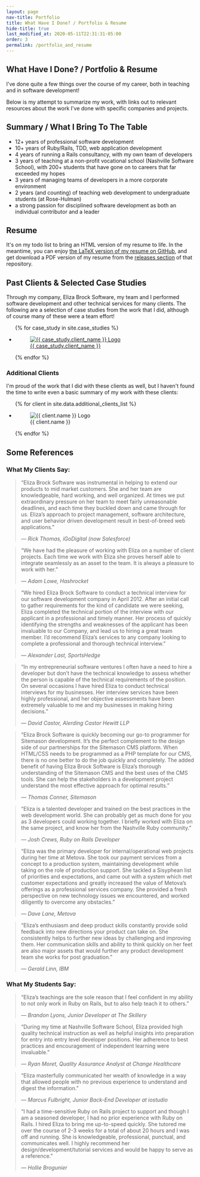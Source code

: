```yaml
---
layout: page
nav-title: Portfolio
title: What Have I Done? / Portfolio & Resume
hide-title: true
last_modified_at: 2020-05-11T22:31:31-05:00
order: 3
permalink: /portfolio_and_resume
---
```


<section class="low-key">
  <h1>What Have I Done? / Portfolio & Resume</h1>
  <p>I've done quite a few things over the course of my career, both in teaching and in software development!</p>
  <p>Below is my attempt to summarize my work, with links out to relevant resources about the work I've done with specific companies and projects.</p>
</section>

<section>
  <h2>Summary / What I Bring To The Table</h2>
  <ul>
    <li> 12+ years of professional software development </li>
    <li> 10+ years of Ruby/Rails, TDD, web application development </li>
    <li> 4 years of running a Rails consultancy, with my own team of developers </li>
    <li> 3 years of teaching at a non-profit vocational school (Nashville Software School), with 200+ students that have gone on to careers that far exceeded my hopes </li>
    <li> 3 years of managing teams of developers in a more corporate environment </li>
    <li> 2 years (and counting) of teaching web development to undergraduate students (at Rose-Hulman)</li>
    <li> a strong passion for disciplined software development as both an individual contributor and a leader </li>
  </ul>
</section>

<section>
  <h2>Resume</h2>
  <p>It's on my todo list to bring an HTML version of my resume to life.  In the meantime, you can enjoy <a href="https://github.com/elizabrock/LaTeX-Resume">the LaTeX version of my resume on GitHub</a>, and get download a PDF version of my resume from the <a href="https://github.com/elizabrock/LaTeX-Resume/releases">releases section</a> of that repository.</p>
</section>

<section>
<h2>Past Clients & Selected Case Studies</h2>
  <p>Through my company, Eliza Brock Software, my team and I performed software development and other technical services for many clients. The following are a selection of case studies from the work that I did, although of course many of these were a team effort!</p>
  <ul class="clients">
    {% for case_study in site.case_studies %}
      <li>
        <a href="{{ case_study.url }}">
          <figure>
            <img src="/images/portfolio/logos/{{ case_study.logo }}" alt="{{ case_study.client_name }} Logo" />
            <figcaption>{{ case_study.client_name }}</figcaption>
          </figure>
        </a>
      </li>
    {% endfor %}
  </ul>
  <h3>Additional Clients</h3>
  <p>I'm proud of the work that I did with these clients as well, but I haven't found the time to write even a basic summary of my work with these clients:</p>
  <ul class="additional clients">
    {% for client in site.data.additional_clients_list %}
      <li>
          <figure>
            <img src="/images/portfolio/logos/{{ client.logo }}" alt="{{ client.name }} Logo" />
            <figcaption>{{ client.name }}</figcaption>
          </figure>
      </li>
    {% endfor %}
  </ul>
</section>

<section>
  <h2>Some References</h2>

  <h3>What My Clients Say:</h3>

  <blockquote>
    <p>&#147;Eliza Brock Software was instrumental in helping to extend our products to mid market customers. She and her team are knowledgeable, hard working, and well organized. At times we put extraordinary pressure on her team to meet fairly unreasonable deadlines, and each time they buckled down and came through for us. Eliza’s approach to project management, software architecture, and user behavior driven development result in best-of-breed web applications.&#148;</p>
    <cite>&mdash; Rick Thomas, iGoDigital (now Salesforce)</cite>
  </blockquote>
  <blockquote>
    <p>&#147;We have had the pleasure of working with Eliza on a number of client projects. Each time we work with Eliza she proves herself able to integrate seamlessly as an asset to the team. It is always a pleasure to work with her.&#148;</p>
    <cite>&mdash; Adam Lowe, Hashrocket</cite>
  </blockquote>
  <blockquote>
    <p>&#147;We hired Eliza Brock Software to conduct a technical interview for our software development company in April 2012. After an initial call to gather requirements for the kind of candidate we were seeking, Eliza completed the technical portion of the interview with our applicant in a professional and timely manner. Her process of quickly identifying the strengths and weaknesses of the applicant has been invaluable to our Company, and lead us to hiring a great team member. I’d recommend Eliza’s services to any company looking to complete a professional and thorough technical interview.&#148;</p>
    <cite>&mdash; Alexander Last, SportsHedge</cite>
  </blockquote>
  <blockquote>
    <p>&#147;In my entrepreneurial software ventures I often have a need to hire a developer but don’t have the technical knowledge to assess whether the person is capable of the technical requirements of the position. On several occasions I have hired Eliza to conduct technical interviews for my businesses. Her interview services have been highly professional, and her objective assessments have been extremely valuable to me and my businesses in making hiring decisions.&#148;</p>
    <cite>&mdash; David Castor, Alerding Castor Hewitt LLP</cite>
  </blockquote>
  <blockquote>
    <p>&#147;Eliza Brock Software is quickly becoming our go-to programmer for Sitemason development. It’s the perfect complement to the design side of our partnerships for the Sitemason CMS platform. When HTML/CSS needs to be programmed as a PHP template for our CMS, there is no one better to do the job quickly and completely. The added benefit of having Eliza Brock Software is Eliza’s thorough understanding of the Sitemason CMS and the best uses of the CMS tools. She can help the stakeholders in a development project understand the most effective approach for optimal results.&#148;</p>
    <cite>&mdash; Thomas Conner, Sitemason</cite>
  </blockquote>
  <blockquote>
    <p>&#147;Eliza is a talented developer and trained on the best practices in the web development world. She can probably get as much done for you as 3 developers could working together. I briefly worked with Eliza on the same project, and know her from the Nashville Ruby community.&#148;</p>
    <cite>&mdash; Josh Crews, Ruby on Rails Developer</cite>
  </blockquote>
  <blockquote>
    <p>&#147;Eliza was the primary developer for internal/operational web projects during her time at Metova. She took our payment services from a concept to a production system, maintaining development while taking on the role of production support. She tackled a Sisyphean list of priorities and expectations, and came out with a system which met customer expectations and greatly increased the value of Metova’s offerings as a professional services company. She provided a fresh perspective on new technology issues we encountered, and worked diligently to overcome any obstacles.&#148;</p>
    <cite>&mdash; Dave Lane, Metova</cite>
  </blockquote>
  <blockquote>
    <p>&#147;Eliza’s enthusiasm and deep product skills constantly provide solid feedback into new directions your product can take on. She consistently helps to further new ideas by challenging and improving them. Her communication skills and ability to think quickly on her feet are also major assets that would further any product development team she works for post graduation.&#148;</p>
    <cite>&mdash; Gerald Linn, IBM</cite>
  </blockquote>

  <h3>What My Students Say:</h3>

  <blockquote>
    <p>&#147;Eliza’s teachings are the sole reason that I feel confident in my ability to not only work in Ruby on Rails, but to also help teach it to others.&#148;</p>
    <cite>&mdash; Brandon Lyons, Junior Developer at The Skillery</cite>
  </blockquote>
  <blockquote>
    <p>&#147;During my time at Nashville Software School, Eliza provided high quality technical instruction as well as helpful insights into preparation for entry into entry level developer positions. Her adherence to best practices and encouragement of independent learning were invaluable.&#148;</p>
    <cite>&mdash; Ryan Moret, Quality Assurance Analyst at Change Healthcare</cite>
  </blockquote>
  <blockquote>
    <p>&#147;Eliza masterfully communicated her wealth of knowledge in a way that allowed people with no previous experience to understand and digest the information.&#148;</p>
    <cite>&mdash; Marcus Fulbright, Junior Back-End Developer at iostudio</cite>
  </blockquote>
  <blockquote>
    <p>&#147;I had a time-sensitive Ruby on Rails project to support and though I am a seasoned developer, I had no prior experience with Ruby on Rails. I hired Eliza to bring me up-to-speed quickly. She tutored me over the course of 2-3 weeks for a total of about 20 hours and I was off and running. She is knowledgeable, professional, punctual, and communicates well. I highly recommend her design/development/tutorial services and would be happy to serve as a reference.&#148;</p>
    <cite>&mdash; Hollie Brogunier</cite>
  </blockquote>
</section>
